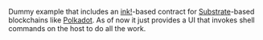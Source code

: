 Dummy example that includes an [ink!](https://use.ink/)-based contract for [Substrate](https://substrate.io/)-based blockchains like [Polkadot](https://www.polkadot.network/). As of now it just provides a UI that invokes shell commands on the host to do all the work.